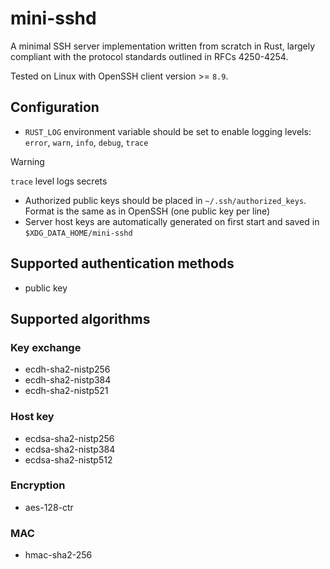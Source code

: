 # mini-sshd
A minimal SSH server implementation written from scratch in Rust, largely compliant with the protocol standards outlined in RFCs 4250-4254.

Tested on Linux with OpenSSH client version >= `8.9`.

## Configuration
 - `RUST_LOG` environment variable should be set to enable logging levels: `error`, `warn`, `info`, `debug`, `trace`<br>
  > [!WARNING]  
  > `trace` level logs secrets
 - Authorized public keys should be placed in `~/.ssh/authorized_keys`. Format is the same as in OpenSSH (one public key per line)
 - Server host keys are automatically generated on first start and saved in `$XDG_DATA_HOME/mini-sshd`

## Supported authentication methods
 - public key

## Supported algorithms
### Key exchange
 - ecdh-sha2-nistp256
 - ecdh-sha2-nistp384
 - ecdh-sha2-nistp521

### Host key
 - ecdsa-sha2-nistp256
 - ecdsa-sha2-nistp384
 - ecdsa-sha2-nistp512

### Encryption
 - aes-128-ctr

### MAC
 - hmac-sha2-256
